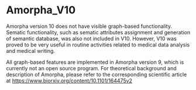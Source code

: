 # Amorpha_V10
Amorpha version 10 does not have visible graph-based functionality. 
Sematic functionality, such as sematic attributes assignment and generation of semantic database, was also not included in V10. 
However, V10 was proved to be very useful in routine activities related to medical data analysis and medical writing. 

All graph-based features are implemented in Amorpha version 9, which is currently not an open source program.
For theoretical background and description of Amorpha, please refer to the corresponding scientific article at 
https://www.biorxiv.org/content/10.1101/164475v2
